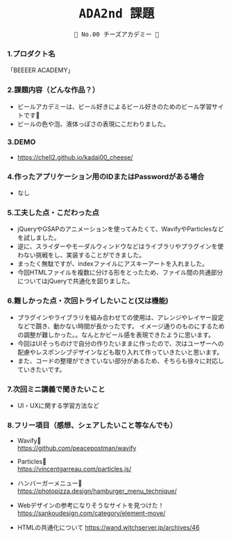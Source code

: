 <div align="center">
<samp>

# ADA2nd 課題

💜  No.00  チーズアカデミー 💜

</samp>
</div>



### 1.プロダクト名

「BEEEER ACADEMY」

### 2.課題内容（どんな作品？）

- ビールアカデミーは、ビール好きによるビール好きのためのビール学習サイトです🍺
- ビールの色や泡、液体っぽさの表現にこだわりました。

### 3.DEMO

- https://chell2.github.io/kadai00_cheese/

### 4.作ったアプリケーション用のIDまたはPasswordがある場合

- なし

### 5.工夫した点・こだわった点

- jQueryやGSAPのアニメーションを使ってみたくて、WavifyやParticlesなどを試しました。
- 逆に、スライダーやモーダルウィンドウなどはライブラリやプラグインを使わない挑戦をし、実装することができました。
- まったく無駄ですが、indexファイルにアスキーアートを入れました。
- 今回HTMLファイルを複数に分ける形をとったため、ファイル間の共通部分についてはjQueryで共通化を図りました。

### 6.難しかった点・次回トライしたいこと(又は機能)

- プラグインやライブラリを組み合わせての使用は、アレンジやレイヤー設定などで躓き、動かない時間が長かったです。
イメージ通りのものにするための調整が難しかった。。なんとかビール感を表現できたように思います。
- 今回はUIそっちのけで自分の作りたいままに作ったので、次はユーザーへの配慮やレスポンシブデザインなども取り入れて作っていきたいと思います。
- また、コードの整理ができていない部分があるため、そちらも徐々に対応していきたいです。

### 7.次回ミニ講義で聞きたいこと

- UI・UXに関する学習方法など

### 8.フリー項目（感想、シェアしたいこと等なんでも）
- Wavify🌊<br>
  https://github.com/peacepostman/wavify

- Particles🫧<br>
  https://vincentgarreau.com/particles.js/
  
- ハンバーガーメニュー🍔<br>
  https://photopizza.design/hamburger_menu_technique/
  
- Webデザインの参考になりそうなサイトを見つけた！<br>
  https://sankoudesign.com/category/element-move/
  
- HTMLの共通化について
  https://wand.witchserver.jp/archives/46